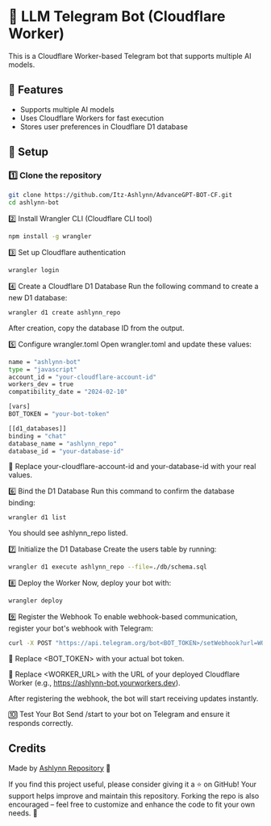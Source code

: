 # 🤖 LLM Telegram Bot (Cloudflare Worker)

This is a Cloudflare Worker-based Telegram bot that supports multiple AI models.

## 🚀 Features
- Supports multiple AI models
- Uses Cloudflare Workers for fast execution
- Stores user preferences in Cloudflare D1 database

## 🔧 Setup

### 1️⃣ Clone the repository
```bash
git clone https://github.com/Itz-Ashlynn/AdvanceGPT-BOT-CF.git
cd ashlynn-bot
```

2️⃣ Install Wrangler CLI (Cloudflare CLI tool)
```bash
npm install -g wrangler
```

3️⃣ Set up Cloudflare authentication
```bash
wrangler login
```

4️⃣ Create a Cloudflare D1 Database
Run the following command to create a new D1 database:

```bash
wrangler d1 create ashlynn_repo
```

After creation, copy the database ID from the output.

5️⃣ Configure wrangler.toml
Open wrangler.toml and update these values:
```bash
name = "ashlynn-bot"
type = "javascript"
account_id = "your-cloudflare-account-id"
workers_dev = true
compatibility_date = "2024-02-10"

[vars]
BOT_TOKEN = "your-bot-token"

[[d1_databases]]
binding = "chat"
database_name = "ashlynn_repo"
database_id = "your-database-id"
```
🔹 Replace your-cloudflare-account-id and your-database-id with your real values.

6️⃣ Bind the D1 Database
Run this command to confirm the database binding:
```bash
wrangler d1 list
```
You should see ashlynn_repo listed.

7️⃣ Initialize the D1 Database
Create the users table by running:
```bash
wrangler d1 execute ashlynn_repo --file=./db/schema.sql
```

8️⃣ Deploy the Worker
Now, deploy your bot with:
```bash
wrangler deploy
```

9️⃣ Register the Webhook
To enable webhook-based communication, register your bot's webhook with Telegram:
```bash
curl -X POST "https://api.telegram.org/bot<BOT_TOKEN>/setWebhook?url=WORKER_URL"
```

🔹 Replace <BOT_TOKEN> with your actual bot token.

🔹 Replace <WORKER_URL> with the URL of your deployed Cloudflare Worker (e.g., https://ashlynn-bot.yourworkers.dev).

After registering the webhook, the bot will start receiving updates instantly.

🔟 Test Your Bot
Send /start to your bot on Telegram and ensure it responds correctly.


## Credits
Made by [Ashlynn Repository](https://t.me/Ashlynn_Repository) 💜

If you find this project useful, please consider giving it a ⭐ on GitHub!
Your support helps improve and maintain this repository. Forking the repo is also encouraged – feel free to customize and enhance the code to fit your own needs. 🚀



